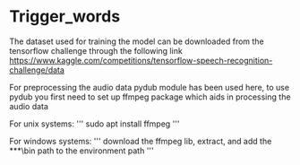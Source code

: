 # Trigger_words

The dataset used for training the model can be downloaded from the tensorflow challenge through the following link
https://www.kaggle.com/competitions/tensorflow-speech-recognition-challenge/data


For preprocessing the audio data pydub module has been used here, to use pydub you first need to set up ffmpeg package which aids in processing the audio data

For unix systems:
'''
sudo apt install ffmpeg
'''

For windows systems:
'''
download the ffmpeg lib, extract, and add the ***\bin path to the environment path
'''
